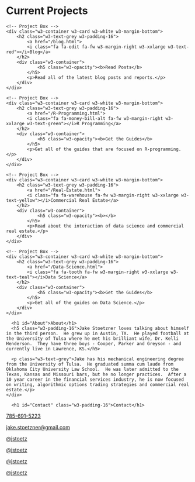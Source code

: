 <!-- Second Grid -->
<div class="w3-row-padding w3-light-grey w3-padding-64 w3-container">
  <div class="w3-content">

<h1 id="Current Projects" class="w3-padding-16">Current Projects</h1>

	<!-- Project Box -->
	<div class="w3-container w3-card w3-white w3-margin-bottom">
		<h2 class="w3-text-grey w3-padding-16">
			<a href="/blog.html">
			<i class="fa fa-edit fa-fw w3-margin-right w3-xxlarge w3-text-red"></i>Blog</a>
		</h2>
		<div class="w3-container">
          		<h5 class="w3-opacity"><b>Read Posts</b>
			</h5>
			<p>Read all of the latest blog posts and reports.</p>
  		</div>
	</div>

	<!-- Project Box -->
	<div class="w3-container w3-card w3-white w3-margin-bottom">
		<h2 class="w3-text-grey w3-padding-16">
			<a href="/R-Programming.html">
			<i class="fa fa-money-bill-alt fa-fw w3-margin-right w3-xxlarge w3-text-green"></i>R Programming</a>
		</h2>
		<div class="w3-container">
          		<h5 class="w3-opacity"><b>Get the Guides</b>
			</h5>
			<p>Get all of the guides that are focused on R-programming.</p>
  		</div>
	</div>

	<!-- Project Box -->
	<div class="w3-container w3-card w3-white w3-margin-bottom">
		<h2 class="w3-text-grey w3-padding-16">
			<a href="/Real-Estate.html">
			<i class="fa fa-warehouse fa-fw w3-margin-right w3-xxlarge w3-text-yellow"></i>Commercial Real Estate</a>
		</h2>
		<div class="w3-container">
          		<h5 class="w3-opacity"><b></b>
			</h5>
			<p>Read about the interaction of data science and commercial real estate.</p>
  		</div>
	</div>

	<!-- Project Box -->
	<div class="w3-container w3-card w3-white w3-margin-bottom">
		<h2 class="w3-text-grey w3-padding-16">
			<a href="/Data-Science.html">
			<i class="fa fa-tooth fa-fw w3-margin-right w3-xxlarge w3-text-teal"></i>Data Science</a>
		</h2>
		<div class="w3-container">
          		<h5 class="w3-opacity"><b>Get the Guides</b>
			</h5>
			<p>Get all of the guides on Data Science.</p>
  		</div>
	</div>
   

   </div>
</div>


<!-- First Grid -->
<div class="w3-row-padding w3-padding-64 w3-container">
  <div class="w3-content">
    
      <h1 id="About">About</h1>
      <h5 class="w3-padding-16">Jake Stoetzner loves talking about himself in the third person.  He grew up in Austin, TX.  He played football at the University of Tulsa where he met his brilliant wife, Dr. Kelli Henderson.  They have three boys - Cooper, Parker and Greyson - and currently live in Lawrence, KS.</h5>

      <p class="w3-text-grey">Jake has his mechanical engineering degree from the University of Tulsa.  He graduated summa cum laude from Oklahoma City University Law School.  He was later admitted to the Texas, Kansas and Missouri bars, but he no longer practices.  After a 10 year career in the financial services industry, he is now focused on writing, algorithmic options trading strategies and commercial real estate.</p>
    </div>

   
  </div>
</div>



<!-- Third Grid -->
<div class="w3-row-padding w3-padding-64 w3-container">
  <div class="w3-content">
   
      <h1 id="Contact" class="w3-padding-16">Contact</h1>

 <div class="w3-white w3-text-grey w3-card-4 w3-margin-bottom">
        <div class="w3-container">
          <p><a href="tel:1-785-691-5223"><i class="fa fa-phone-square fa-fw w3-margin-right w3-xlarge w3-text-orange"></i>785-691-5223</a></p>
         <p><a href="mailto:jake.stoetzner@gmail.com"><i class="fa fa-envelope fa-fw w3-margin-right w3-xlarge w3-text-orange"></i>jake.stoetzner@gmail.com</a></p>
	<p><a href="https://twitter.com/jstoetz"><i class="fab fa-twitter fa-fw w3-margin-right w3-xlarge w3-text-orange"></i>@jstoetz</a></p>
	<p><a href="https://www.linkedin.com/in/jstoetz/"><i class="fab fa-linkedin fa-fw w3-margin-right w3-xlarge w3-text-orange"></i>@jstoetz</a></p>
	<p><a href="https://www.facebook.com/jstoetz/"><i class="fab fa-facebook fa-fw w3-margin-right w3-xlarge w3-text-orange"></i>@jstoetz</a></p>
	<p><a href="https://www.instagram.com/jstoetz/"><i class="fab fa-instagram fa-fw w3-margin-right w3-xlarge w3-text-orange"></i>@jstoetz</a></p>
  </div>
</div>
